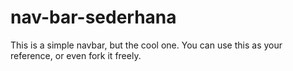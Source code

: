 # nav-bar-sederhana
This is a simple navbar, but the cool one. You can use this as your reference, or even fork it freely.
